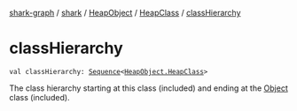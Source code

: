 [shark-graph](../../../index.md) / [shark](../../index.md) / [HeapObject](../index.md) / [HeapClass](index.md) / [classHierarchy](./class-hierarchy.md)

# classHierarchy

`val classHierarchy: `[`Sequence`](https://kotlinlang.org/api/latest/jvm/stdlib/kotlin.sequences/-sequence/index.html)`<`[`HeapObject.HeapClass`](index.md)`>`

The class hierarchy starting at this class (included) and ending at the [Object](https://docs.oracle.com/javase/6/docs/api/java/lang/Object.html) class
(included).

